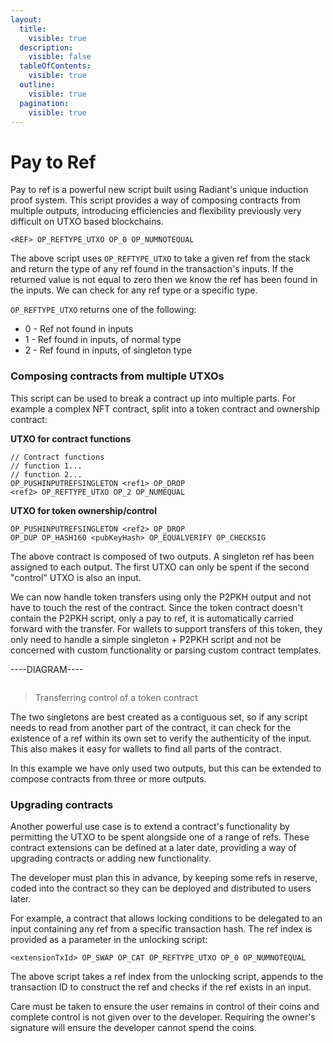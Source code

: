 ```yaml
---
layout:
  title:
    visible: true
  description:
    visible: false
  tableOfContents:
    visible: true
  outline:
    visible: true
  pagination:
    visible: true
---
```


# Pay to Ref

Pay to ref is a powerful new script built using Radiant's unique induction proof system. This script provides a way of composing contracts from multiple outputs, introducing efficiencies and flexibility previously very difficult on UTXO based blockchains.

```
<REF> OP_REFTYPE_UTXO OP_0 OP_NUMNOTEQUAL
```

The above script uses `OP_REFTYPE_UTXO` to take a given ref from the stack and return the type of any ref found in the transaction's inputs. If the returned value is not equal to zero then we know the ref has been found in the inputs. We can check for any ref type or a specific type.

`OP_REFTYPE_UTXO` returns one of the following:

* 0 - Ref not found in inputs
* 1 - Ref found in inputs, of normal type
* 2 - Ref found in inputs, of singleton type

### Composing contracts from multiple UTXOs <a href="#composing-contracts-from-multiple-utxos" id="composing-contracts-from-multiple-utxos"></a>

This script can be used to break a contract up into multiple parts. For example a complex NFT contract, split into a token contract and ownership contract:

**UTXO for contract functions**

```
// Contract functions
// function 1...
// function 2...
OP_PUSHINPUTREFSINGLETON <ref1> OP_DROP
<ref2> OP_REFTYPE_UTXO OP_2 OP_NUMEQUAL
```

**UTXO for token ownership/control**

```
OP_PUSHINPUTREFSINGLETON <ref2> OP_DROP
OP_DUP OP_HASH160 <pubKeyHash> OP_EQUALVERIFY OP_CHECKSIG
```

The above contract is composed of two outputs. A singleton ref has been assigned to each output. The first UTXO can only be spent if the second "control" UTXO is also an input.

We can now handle token transfers using only the P2PKH output and not have to touch the rest of the contract. Since the token contract doesn't contain the P2PKH script, only a pay to ref, it is automatically carried forward with the transfer. For wallets to support transfers of this token, they only need to handle a simple singleton + P2PKH script and not be concerned with custom functionality or parsing custom contract templates.

\----DIAGRAM----&#x20;

<figure><img src="https://radiant4people.com/programming/radiant/img/pay2ref.png" alt=""><figcaption></figcaption></figure>

> Transferring control of a token contract

The two singletons are best created as a contiguous set, so if any script needs to read from another part of the contract, it can check for the existence of a ref within its own set to verify the authenticity of the input. This also makes it easy for wallets to find all parts of the contract.

In this example we have only used two outputs, but this can be extended to compose contracts from three or more outputs.

### Upgrading contracts <a href="#upgrading-contracts" id="upgrading-contracts"></a>

Another powerful use case is to extend a contract's functionality by permitting the UTXO to be spent alongside one of a range of refs. These contract extensions can be defined at a later date, providing a way of upgrading contracts or adding new functionality.

The developer must plan this in advance, by keeping some refs in reserve, coded into the contract so they can be deployed and distributed to users later.

For example, a contract that allows locking conditions to be delegated to an input containing any ref from a specific transaction hash. The ref index is provided as a parameter in the unlocking script:

```
<extensionTxId> OP_SWAP OP_CAT OP_REFTYPE_UTXO OP_0 OP_NUMNOTEQUAL
```

The above script takes a ref index from the unlocking script, appends to the transaction ID to construct the ref and checks if the ref exists in an input.

Care must be taken to ensure the user remains in control of their coins and complete control is not given over to the developer. Requiring the owner's signature will ensure the developer cannot spend the coins.
